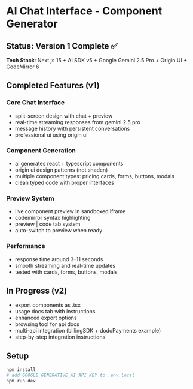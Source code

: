 # AI Chat Interface - Component Generator

## Status: Version 1 Complete ✅

**Tech Stack**: Next.js 15 + AI SDK v5 + Google Gemini 2.5 Pro + Origin UI + CodeMirror 6

## Completed Features (v1)

### Core Chat Interface
- split-screen design with chat + preview  
- real-time streaming responses from gemini 2.5 pro  
- message history with persistent conversations  
- professional ui using origin ui  

### Component Generation
- ai generates react + typescript components  
- origin ui design patterns (not shadcn)  
- multiple component types: pricing cards, forms, buttons, modals  
- clean typed code with proper interfaces  

### Preview System
- live component preview in sandboxed iframe  
- codemirror syntax highlighting  
- preview | code tab system  
- auto-switch to preview when ready  

### Performance
- response time around 3–11 seconds  
- smooth streaming and real-time updates  
- tested with cards, forms, buttons, modals  

## In Progress (v2)

- export components as .tsx  
- usage docs tab with instructions  
- enhanced export options  
- browsing tool for api docs  
- multi-api integration (billingSDK + dodoPayments example)  
- step-by-step integration instructions  

## Setup

```bash
npm install
# add GOOGLE_GENERATIVE_AI_API_KEY to .env.local
npm run dev
